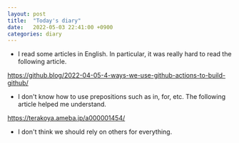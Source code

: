 ```yaml
---
layout: post
title:  "Today's diary"
date:   2022-05-03 22:41:00 +0900
categories: diary
---
```


- I read some articles in English. In particular, it was really hard to read the following article.

<https://github.blog/2022-04-05-4-ways-we-use-github-actions-to-build-github/>

- I don't know how to use prepositions such as in, for, etc. The following article helped me understand.

<https://terakoya.ameba.jp/a000001454/>

- I don't think we should rely on others for everything.
